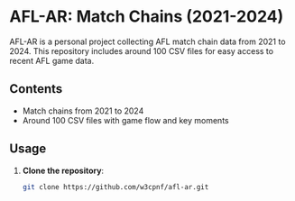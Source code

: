 # AFL-AR: Match Chains (2021-2024)

AFL-AR is a personal project collecting AFL match chain data from 2021 to 2024. This repository includes around 100 CSV files for easy access to recent AFL game data.

## Contents

- Match chains from 2021 to 2024
- Around 100 CSV files with game flow and key moments

## Usage

1. **Clone the repository**:
   ```bash
   git clone https://github.com/w3cpnf/afl-ar.git
